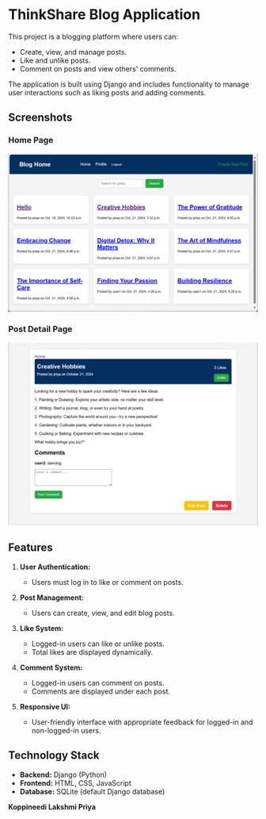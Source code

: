 # ThinkShare Blog Application

This project is a blogging platform where users can:

- Create, view, and manage posts.
- Like and unlike posts.
- Comment on posts and view others' comments.

The application is built using Django and includes functionality to manage user interactions such as liking posts and adding comments.

## Screenshots

### Home Page
![Home Page](Images/home-page)

### Post Detail Page
![Post Detail Page](Images/post-detail-page.png)

## Features

1. **User Authentication:**
   - Users must log in to like or comment on posts.

2. **Post Management:**
   - Users can create, view, and edit blog posts.
   
3. **Like System:**
   - Logged-in users can like or unlike posts.
   - Total likes are displayed dynamically.

4. **Comment System:**
   - Logged-in users can comment on posts.
   - Comments are displayed under each post.

5. **Responsive UI:**
   - User-friendly interface with appropriate feedback for logged-in and non-logged-in users.

## Technology Stack

- **Backend:** Django (Python)
- **Frontend:** HTML, CSS, JavaScript
- **Database:** SQLite (default Django database)






**Koppineedi Lakshmi Priya**
